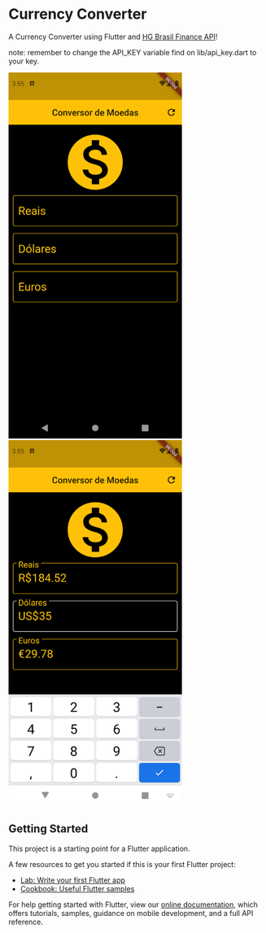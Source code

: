 # Currency Converter

A Currency Converter using Flutter and [HG Brasil Finance API](https://hgbrasil.com/status/finance)!

note: remember to change the API_KEY variable find on lib/api_key.dart to your key.

<img alt="App Screenshot 01" src="https://github.com/wuerta/currency-converter-01-flutter/blob/main/app_screenshot_01.png?raw=true" height="720">
<img alt="App Screenshot 02" src="https://github.com/wuerta/currency-converter-01-flutter/blob/main/app_screenshot_02.png?raw=true" height="720">

## Getting Started

This project is a starting point for a Flutter application.

A few resources to get you started if this is your first Flutter project:

- [Lab: Write your first Flutter app](https://flutter.dev/docs/get-started/codelab)
- [Cookbook: Useful Flutter samples](https://flutter.dev/docs/cookbook)

For help getting started with Flutter, view our
[online documentation](https://flutter.dev/docs), which offers tutorials,
samples, guidance on mobile development, and a full API reference.
